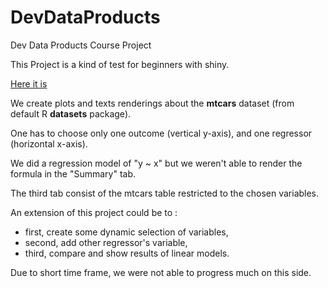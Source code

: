DevDataProducts
===============

Dev Data Products Course Project

This Project is a kind of test for beginners with shiny.

[Here it is](https://cyrg38.shinyapps.io/DevDataProducts/) 

We create plots and texts renderings about the __mtcars__ dataset (from default R __datasets__ package).

One has to choose only one outcome (vertical y-axis), and one regressor (horizontal x-axis).

We did a regression model of "y ~ x" but we weren't able to render the formula in the "Summary" tab.

The third tab consist of the mtcars table restricted to the chosen variables.

An extension of this project could be to :
- first, create some dynamic selection of variables,
- second, add other regressor's variable,
- third, compare and show results of linear models.

Due to short time frame, we were not able to progress much on this side.